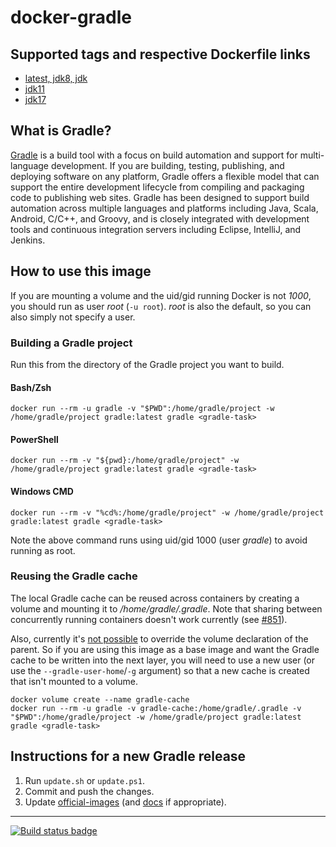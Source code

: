 # docker-gradle

## Supported tags and respective Dockerfile links

* [latest, jdk8, jdk](https://github.com/keeganwitt/docker-gradle/blob/master/jdk8/Dockerfile)
* [jdk11](https://github.com/keeganwitt/docker-gradle/blob/master/jdk11/Dockerfile)
* [jdk17](https://github.com/keeganwitt/docker-gradle/blob/master/jdk17/Dockerfile)

## What is Gradle?

[Gradle](https://gradle.org/) is a build tool with a focus on build automation and support for multi-language development. If you are building, testing, publishing, and deploying software on any platform, Gradle offers a flexible model that can support the entire development lifecycle from compiling and packaging code to publishing web sites. Gradle has been designed to support build automation across multiple languages and platforms including Java, Scala, Android, C/C++, and Groovy, and is closely integrated with development tools and continuous integration servers including Eclipse, IntelliJ, and Jenkins.

## How to use this image

If you are mounting a volume and the uid/gid running Docker is not *1000*, you should run as user *root* (`-u root`).
*root* is also the default, so you can also simply not specify a user.

### Building a Gradle project

Run this from the directory of the Gradle project you want to build.

#### Bash/Zsh

`docker run --rm -u gradle -v "$PWD":/home/gradle/project -w /home/gradle/project gradle:latest gradle <gradle-task>`

#### PowerShell

`docker run --rm -v "${pwd}:/home/gradle/project" -w /home/gradle/project gradle:latest gradle <gradle-task>`

#### Windows CMD

`docker run --rm -v "%cd%:/home/gradle/project" -w /home/gradle/project gradle:latest gradle <gradle-task>`

Note the above command runs using uid/gid 1000 (user *gradle*) to avoid running as root.

### Reusing the Gradle cache

The local Gradle cache can be reused across containers by creating a volume and mounting it to _/home/gradle/.gradle_.
Note that sharing between concurrently running containers doesn't work currently
(see [#851](https://github.com/gradle/gradle/issues/851)).

Also, currently it's [not possible](https://github.com/moby/moby/issues/3465) to override the volume declaration of the parent.
So if you are using this image as a base image and want the Gradle cache to be written into the next layer, you will need to use a new user (or use the `--gradle-user-home`/`-g` argument) so that a new cache is created that isn't mounted to a volume.

```
docker volume create --name gradle-cache
docker run --rm -u gradle -v gradle-cache:/home/gradle/.gradle -v "$PWD":/home/gradle/project -w /home/gradle/project gradle:latest gradle <gradle-task>
```

## Instructions for a new Gradle release

1. Run `update.sh` or `update.ps1`.
1. Commit and push the changes.
1. Update [official-images](https://github.com/docker-library/official-images) (and [docs](https://github.com/docker-library/docs) if appropriate).

---
[![Build status badge](https://github.com/keeganwitt/docker-gradle/workflows/GitHub%20CI/badge.svg)](https://github.com/keeganwitt/docker-gradle/actions?query=workflow%3A%22GitHub+CI%22)
